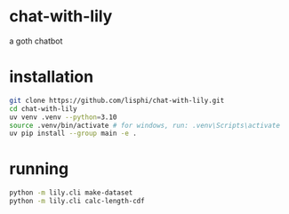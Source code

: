 # chat-with-lily
a goth chatbot

# installation
```bash
git clone https://github.com/lisphi/chat-with-lily.git
cd chat-with-lily
uv venv .venv --python=3.10
source .venv/bin/activate # for windows, run: .venv\Scripts\activate 
uv pip install --group main -e . 
```

# running
```bash
python -m lily.cli make-dataset
python -m lily.cli calc-length-cdf
```